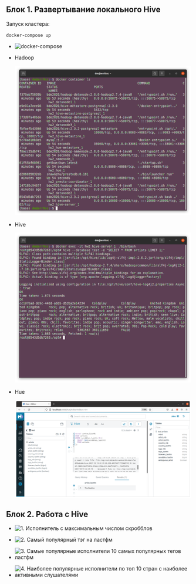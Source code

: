## Блок 1. Развертывание локального Hive

Запуск кластера:
    
    docker-compose up

- ![docker-compose](https://github.com/cherninkiy/made-2021-mlbd/blob/main/hw2/docker-compose.yml)

- Hadoop

    ![Hadoop](https://github.com/cherninkiy/made-2021-mlbd/blob/main/hw2/images/hadoop.png)

- Hive

    ![Hive](https://github.com/cherninkiy/made-2021-mlbd/blob/main/hw2/images/hive.png)

- Hue

    ![Hue](https://github.com/cherninkiy/made-2021-mlbd/blob/main/hw2/images/hue.png)

## Блок 2. Работа с Hive

- ![1. Исполнитель с максимальным числом скробблов](https://github.com/cherninkiy/made-2021-mlbd/blob/main/hw2/queries/1.hql)

- ![2. Самый популярный тэг на ластфм](https://github.com/cherninkiy/made-2021-mlbd/blob/main/hw2/queries/2.hql)

- ![3. Самые популярные исполнители 10 самых популярных тегов ластфм](https://github.com/cherninkiy/made-2021-mlbd/blob/main/hw2/queries/3.hql)

- ![4. Наиболее популярные исполнители по топ 10 стран с наиболее активными слушателями](https://github.com/cherninkiy/made-2021-mlbd/blob/main/hw2/queries/4.hql)
